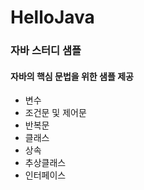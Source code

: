 # HelloJava
### 자바 스터디 샘플
#### 자바의 핵심 문법을 위한 샘플 제공
* 변수
* 조건문 및 제어문
* 반복문
* 클래스
* 상속
* 추상클래스
* 인터페이스

